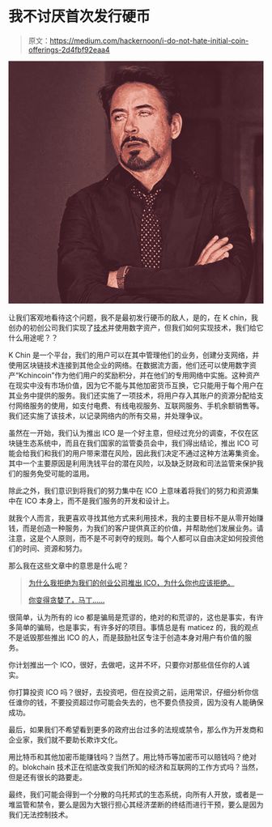 # 我不讨厌首次发行硬币

> 原文：<https://medium.com/hackernoon/i-do-not-hate-initial-coin-offerings-2d4fbf92eaa4>

![](img/9e2c4f4780d12e746799f03afdf3ff3d.png)

让我们客观地看待这个问题，我不是最初发行硬币的敌人，是的，在 K chin，我创办的初创公司我们实现了[技术](https://hackernoon.com/tagged/technology)并使用数字资产，但我们如何实现技术，我们给它什么用途呢？？

K Chin 是一个平台，我们的用户可以在其中管理他们的业务，创建分支网络，并使用区块链技术连接到其他企业的网络。在数据流方面，他们还可以使用数字资产“Kchincoin”作为他们用户的奖励积分，并在他们的专用网络中实施。这种资产在现实中没有市场价值，因为它不能与其他加密货币互换，它只能用于每个用户在其业务中提供的服务。我们还实施了一项技术，将用户存入其账户的资源分配给支付网络服务的使用，如支付电费、有线电视服务、互联网服务、手机余额销售等。我们还实施了该技术，以记录网络内的所有交易，并处理争议。

虽然在一开始，我们认为推出 ICO 是一个好主意，但经过充分的调查，不仅在区块链生态系统中，而且在我们国家的监管委员会中，我们得出结论，推出 ICO 可能会给我们和我们的用户带来潜在风险，因此我们决定不通过这种方法筹集资金。其中一个主要原因是利用洗钱平台的潜在风险，以及缺乏财政和司法监管来保护我们的服务免受可能的滥用。

除此之外，我们意识到将我们的努力集中在 ICO 上意味着将我们的努力和资源集中在 ICO 本身上，而不是我们服务的开发和设计上。

就我个人而言，我更喜欢寻找其他方式来利用技术，我的主要目标不是从零开始赚钱，而是创造一种服务，为我们的客户提供真正的价值，并帮助他们发展业务。请注意，这是个人原则，而不是不可剥夺的规则。每个人都可以自由决定如何投资他们的时间、资源和努力。

那么我在这些文章中的意思是什么呢？

> [为什么我拒绝为我们的创业公司推出 ICO，为什么你也应该拒绝。](https://hackernoon.com/why-i-refuse-to-launch-an-ico-for-our-startup-and-why-you-should-also-refuse-a8dedede4e34?source=user_profile---------1----------------)
> 
> [你变得贪婪了，马丁……](https://hackernoon.com/you-got-greedy-martin-cdf1c6f5639d?source=user_profile---------5----------------)

很简单，认为所有的 ico 都是骗局是荒谬的，绝对的和荒谬的，这也是事实，有许多简单的骗局，也是事实，有许多好的项目。事情总是有 maticez 的，我的观点不是诋毁那些推出 ICO 的人，而是鼓励社区专注于创造本身对用户有价值的服务。

你计划推出一个 ICO，很好，去做吧，这并不坏，只要你对那些信任你的人诚实。

你打算投资 ICO 吗？很好，去投资吧，但在投资之前，运用常识，仔细分析你信任谁你的钱，不要投资超过你可能会失去的，也不要负债投资，因为没有人能确保成功。

最后，如果我们不希望看到更多的政府出台过多的法规或禁令，那么作为开发商和企业家，我们就不要助长欺诈文化。

用比特币和其他加密币能赚钱吗？当然了。用比特币等加密币可以赔钱吗？绝对的。blokchain 技术正在彻底改变我们所知的经济和互联网的工作方式吗？当然，但是还有很长的路要走。

最终，我们可能会得到一个分散的乌托邦式的生态系统，向所有人开放，或者是一堆监管和禁令，要么是因为大银行担心其经济垄断的终结而进行干预，要么是因为我们无法控制技术。
